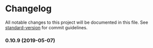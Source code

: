 # Changelog

All notable changes to this project will be documented in this file. See [standard-version](https://github.com/conventional-changelog/standard-version) for commit guidelines.

### 0.10.9 (2019-05-07)
